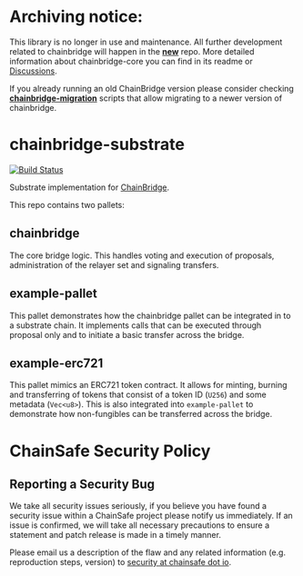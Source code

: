 # Archiving notice:

This library is no longer in use and maintenance. All further development related to chainbridge will happen in the **[new](https://github.com/ChainSafe/chainbridge-core)** repo. More detailed information about chainbridge-core you can find in its readme or [Discussions](https://github.com/ChainSafe/chainbridge-core/discussions). 

If you already running an old ChainBridge version please consider checking **[chainbridge-migration](https://github.com/ChainSafe/chainbridge-migration)** scripts that allow migrating to a newer version of chainbridge.

# chainbridge-substrate

[![Build Status](https://travis-ci.com/ChainSafe/chainbridge-substrate.svg?branch=master)](https://travis-ci.com/ChainSafe/chainbridge-substrate)

Substrate implementation for [ChainBridge](https://github.com/ChainSafe/ChainBridge). 

This repo contains two pallets:

## chainbridge

The core bridge logic. This handles voting and execution of proposals, administration of the relayer set and signaling transfers.


## example-pallet

This pallet demonstrates how the chainbridge pallet can be integrated in to a substrate chain. It implements calls that can be executed through proposal only and to initiate a basic transfer across the bridge.

## example-erc721

This pallet mimics an ERC721 token contract. It allows for minting, burning and transferring of tokens that consist of a token ID (`U256`) and some metadata (`Vec<u8>`). This is also integrated into `example-pallet` to demonstrate how non-fungibles can be transferred across the bridge.

# ChainSafe Security Policy

## Reporting a Security Bug

We take all security issues seriously, if you believe you have found a security issue within a ChainSafe
project please notify us immediately. If an issue is confirmed, we will take all necessary precautions 
to ensure a statement and patch release is made in a timely manner.

Please email us a description of the flaw and any related information (e.g. reproduction steps, version) to
[security at chainsafe dot io](mailto:security@chainsafe.io).
